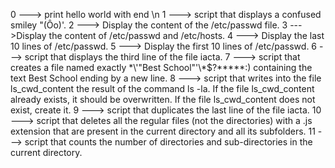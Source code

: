 0 ---> print hello world with end \n
1 ---> script that displays a confused smiley "(Ôo)'.
2 ---> Display the content of the /etc/passwd file.
3 --->Display the content of /etc/passwd and /etc/hosts.
4 ---> Display the last 10 lines of /etc/passwd.
5 ---> Display the first 10 lines of /etc/passwd.
6 ---> script that displays the third line of the file iacta.
7 ---> script that creates a file named exactly \*\\'"Best School"\'\\*$\?\*\*\*\*\*:) containing the text Best School ending by a new line.
8 ---> script that writes into the file ls_cwd_content the result of the command ls -la. If the file ls_cwd_content already exists, it should be overwritten. If the file ls_cwd_content does not exist, create it.
9 ---> script that duplicates the last line of the file iacta.
10 ---> script that deletes all the regular files (not the directories) with a .js extension that are present in the current directory and all its subfolders.
11 --->  script that counts the number of directories and sub-directories in the current directory.
